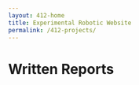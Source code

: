 ```yaml
---
layout: 412-home 
title: Experimental Robotic Website
permalink: /412-projects/
---
```


# Written Reports
